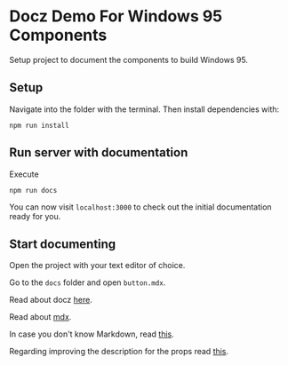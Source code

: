# Docz Demo For Windows 95 Components

Setup project to document the components to build Windows 95.

## Setup

Navigate into the folder with the terminal. Then install dependencies with:

```shell
npm run install
```

## Run server with documentation

Execute

```shell
npm run docs
```

You can now visit `localhost:3000` to check out the initial documentation ready for you.

## Start documenting

Open the project with your text editor of choice.

Go to the `docs` folder and open `button.mdx`.

Read about docz [here](https://www.docz.site/docs/introduction).

Read about [mdx](https://www.docz.site/docs/writing-mdx).

In case you don't know Markdown, read [this](https://www.markdownguide.org/getting-started).

Regarding improving the description for the props read [this](https://www.docz.site/docs/components-api#props).

